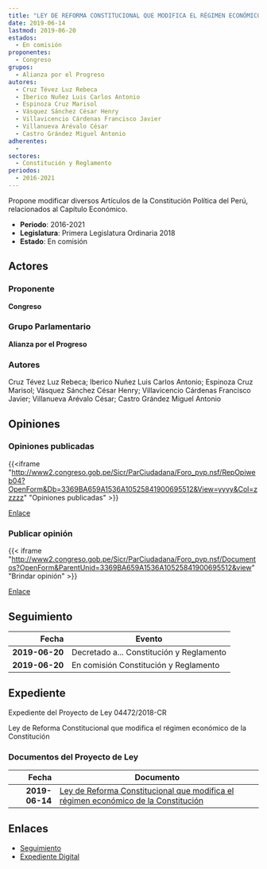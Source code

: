 ```yaml
---
title: "LEY DE REFORMA CONSTITUCIONAL QUE MODIFICA EL RÉGIMEN ECONÓMICO DE LA CONSTITUCIÓN"
date: 2019-06-14
lastmod: 2019-06-20
estados: 
  - En comisión
proponentes: 
  - Congreso
grupos: 
  - Alianza por el Progreso
autores: 
  - Cruz Tévez Luz Rebeca
  - Iberico Nuñez Luis Carlos Antonio
  - Espinoza Cruz Marisol
  - Vásquez Sánchez César Henry
  - Villavicencio Cárdenas Francisco Javier
  - Villanueva Arévalo César
  - Castro Grández Miguel Antonio
adherentes: 
  - 
sectores: 
  - Constitución y Reglamento
periodos: 
  - 2016-2021
---
```


Propone modificar diversos Artículos de la Constitución Política del Perú, relacionados al Capítulo Económico.

- **Periodo**: 2016-2021
- **Legislatura**: Primera Legislatura Ordinaria 2018
- **Estado**: En comisión

## Actores

### Proponente

**Congreso**

### Grupo Parlamentario

**Alianza por el Progreso**

### Autores

Cruz Tévez Luz Rebeca; Iberico Nuñez Luis Carlos Antonio; Espinoza Cruz Marisol; Vásquez Sánchez César Henry; Villavicencio Cárdenas Francisco Javier; Villanueva Arévalo César; Castro Grández Miguel Antonio


## Opiniones

### Opiniones publicadas

{{<iframe "http://www2.congreso.gob.pe/Sicr/ParCiudadana/Foro_pvp.nsf/RepOpiweb04?OpenForm&Db=3369BA659A1536A10525841900695512&View=yyyy&Col=zzzzz" "Opiniones publicadas" >}}

[Enlace](http://www2.congreso.gob.pe/Sicr/ParCiudadana/Foro_pvp.nsf/RepOpiweb04?OpenForm&Db=3369BA659A1536A10525841900695512&View=yyyy&Col=zzzzz)
### Publicar opinión

{{< iframe "http://www2.congreso.gob.pe/Sicr/ParCiudadana/Foro_pvp.nsf/Documentos?OpenForm&ParentUnid=3369BA659A1536A10525841900695512&view" "Brindar opinión" >}}

[Enlace](http://www2.congreso.gob.pe/Sicr/ParCiudadana/Foro_pvp.nsf/Documentos?OpenForm&ParentUnid=3369BA659A1536A10525841900695512&view)

## Seguimiento

| Fecha | Evento |
|------:|--------|
| **2019-06-20** | Decretado a... Constitución y Reglamento|
| **2019-06-20** | En comisión Constitución y Reglamento|


## Expediente

Expediente del Proyecto de Ley 04472/2018-CR

Ley de Reforma Constitucional que modifica el régimen económico de la Constitución


### Documentos del Proyecto de Ley

| Fecha | Documento |
|------:|--------|
| **2019-06-14** | [Ley de Reforma Constitucional que modifica el régimen económico de la Constitución](http://www.leyes.congreso.gob.pe/Documentos/2016_2021/Proyectos_de_Ley_y_de_Resoluciones_Legislativas/PL0447220190614.pdf) |

## Enlaces 

- [Seguimiento](http://www2.congreso.gob.pehttp://www2.congreso.gob.pe/Sicr/TraDocEstProc/CLProLey2016.nsf/f7fff46988ca05b1052578e100829cc7/9939234d38bec15c0525841900767d15?OpenDocument)
- [Expediente Digital](http://www2.congreso.gob.pehttp://www2.congreso.gob.pe/Sicr/TraDocEstProc/CLProLey2016.nsf/f7fff46988ca05b1052578e100829cc7/9939234d38bec15c0525841900767d15?OpenDocument&Click=05257FB7005EB655.eb71d0cf91d8294e05256cdf006b5706/$Body/0.1C6C)
